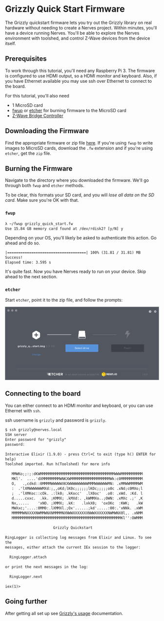 # Grizzly Quick Start Firmware

The Grizzly quickstart firmware lets you try out the Grizzly library on real
hardware without needing to create a Nerves project. Within minutes, you'll
have a device running Nerves. You'll be able to explore the Nerves environment
with toolshed, and control Z-Wave devices from the device itself.

## Prerequisites

To work through this tutorial, you'll need any Raspberry Pi 3. The firmware is
configured to use HDMI output, so a HDMI monitor and keyboard. Also, if you have
Ethernet available you may use ssh over Ethernet to connect to the board.

For this tutorial, you'll also need

* 1 MicroSD card
* [fwup](https://github.com/fhunleth/fwup) or [etcher](https://www.balena.io/etcher/) for burning firmware to the MicroSD card
* [Z-Wave Bridge Controller](https://www.digikey.com/products/en?mpart=ACC-UZB3-U-BRG&v=336)

## Downloading the Firmware

Find the appropriate firmware or zip file
[here](https://github.com/mattludwigs/girzzly_quickstart/releases). If
you're using `fwup` to write images to MicroSD cards, download the `.fw`
extension and if you're using `etcher`, get the `zip` file.

## Burning the Firmware

Navigate to the directory where you downloaded the firmware. We'll go through
both `fwup` and `etcher` methods.

To be clear, this formats your SD card, and you will *lose all data on the SD
card*. Make sure you're OK with that.

### `fwup`

```console
λ ~/fwup grizzly_quick_start.fw
Use 15.84 GB memory card found at /dev/rdisk2? [y/N] y
```

Depending on your OS, you'll likely be asked to authenticate this action. Go
ahead and do so.

```console
|====================================| 100% (31.81 / 31.81) MB
Success!
Elapsed time: 3.595 s
```

It's quite fast. Now you have Nerves ready to run on your device.  Skip ahead to
the next section.

### `etcher`

Start `etcher`, point it to the zip file, and follow the prompts:

![etcher screenshot](assets/etcher.png)


## Connecting to the board

You can either connect to an HDMI monitor and keyboard, or you can use Ethernet with `ssh`.

ssh username is `grizzly` and password is `grizzly`.

```
$ ssh grizzly@nerves.local
SSH server
Enter password for "grizzly"
password:

Interactive Elixir (1.9.0) - press Ctrl+C to exit (type h() ENTER for help)
Toolshed imported. Run h(Toolshed) for more info

   MMWKo;;:;:dKWMMMMMMMMMMMMMMMMMMMMMMMMMMMMMMMMMMWWWMMMMMMMMMM
   MKl'.  ....'dXMMMMMMMMWNKXWMMMMMMMMMMMMMMMMMMWk:c0MMMMMMMMMM
   O,   .,cdkd::0MMMMWWWWWXKXWWWWWWWWWMMMWWWWWWMN: .xMMWWMMMMWM
   :  .'lXMWWWWWWMXd:;,,oKd;lK0c;;;;;;lKOc;;;;;o0c .xNd;c0MXo;l
   ;  .'lXMKoc::cOk. .:lk0; .kKocc'  .lX0oc'  .o0: .xWd. :Kd. l
   d.....cxxc.  .kk. ;KMMX; .kMXd:. ,kWMMXo..;OWN: .xMXc .;' ,K
   Nx,.....    'xNO. ;XMMX; .kK:   .lxkX0;  'oxOKc  :KWK;   .kW
   MWXxc;'....:0MM0:.lXMMXl.;Ox'......;kd'.....:00:.'xNNk. .xWM
   MMMMMWNXXXXNWMMWNXNMMMMNXNWWXXXXXXXNWWXXXXXXNWMWNX0l,. .xNMM
   MMMMMMMMMMMMMMMMMMMMMMMMMMMMMMMMMMMMMMMMMMMMMMMMMMKl'':OWMMM

                      Grizzly Quickstart

RingLogger is collecting log messages from Elixir and Linux. To see the
messages, either attach the current IEx session to the logger:

  RingLogger.attach

or print the next messages in the log:

  RingLogger.next

iex(1)>
```

## Going further

After getting all set up see [Grizzly's usage](https://github.com/smartrent/grizzly#usage) documentation.

